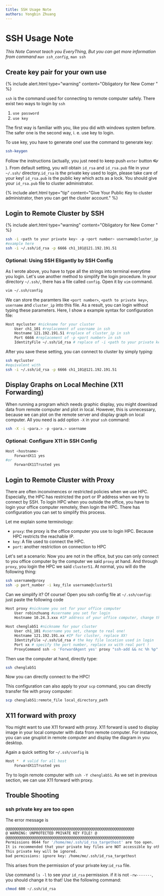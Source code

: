 ```yaml
---
title: SSH Usage Note
authors: Yongbin Zhuang
---
```


# SSH Usage Note

*This Note Cannot teach you EveryThing, But you can get more information from command `man ssh_config`*, `man ssh`

## Create key pair for your own use

{% include alert.html type="warning" content="Obligatory for New Comer " %}

`ssh` is the command used for connecting to remote computer safely. There exist two ways to login by `ssh`

1. `use password`
2. `use key` 

The first way is familiar with you, like you did with windows system before. The safer one is the second way, i. e. use key to login.

To use key, you have to generate one! use the command to generate key:

```bash
ssh-keygen
```

Follow the instructions (actually, you just need to keep push `enter` button  :eyeglasses: ​​). From default setting, you will obtain `id_rsa` and `id_rsa.pub` file in your `~/.ssh/` directory.`id_rsa` is the private key used to login, please take care of your key! `id_rsa.pub` is the public key which acts as a lock. You should give your `id_rsa.pub` file to cluster administrator.

{% include alert.html type="tip" content="Give Your Public Key to cluster administrator, then you can get the cluster account." %}

## Login to Remote Cluster by SSH

{% include alert.html type="warning" content="Obligatory for New Comer " %}

```bash
ssh -i <path to your private key> -p <port number> username@cluster_ip
#example here
ssh -i ~/.ssh/id_rsa -p 6666 ch1_101@121.192.191.51
```

### Optional: Using SSH Eligantly by SSH Config

As I wrote above, you have to type all the strings into terminal everytime you login. Let's use another method to simplify the login procedure. In your directory `~/.ssh/`, there has a file called `config`. Open it by `vim` command.

```bash
vim ~/.ssh/config
```

We can store the paramters like `<port number>`, `<path to private key>`, `username` and `cluster_ip` into this file. As a result, you can login without typing these parameters. Here, I show a example syntax for configuration file:

``` bash
Host mycluster #nickname for your cluster
    User ch1_101 #replacement of username in ssh
    Hostname 121.192.191.51 #replace of cluster_ip in ssh
    Port 6666 #replacement of -p <port number> in ssh
    IdentityFile ~/.ssh/id_rsa # replace of -i <path to your private key> in ssh

```

After you save these setting, you can connect to cluster by simply typing:

```bash
ssh mycluster
#equivalent with
ssh -i ~/.ssh/id_rsa -p 6666 ch1_101@121.192.191.51
```

## Display Graphs on Local Mechine (X11 Forwarding)

When running a program which needs graphic display, you might download data from remote computer and plot in local. However, this is unnecessary, because we can plot on the remote server and display graph on local computer. All you need is add option `-X` in your `ssh` command:

```bash
ssh -X -i <para.> -p <para.> username
```

### Optional: Configure X11 in SSH Config

```bash
Host <hostname>
    ForwardX11 yes
#or
    ForwardX11Trusted yes
```



## Login to Remote Cluster with Proxy

There are often inconvinences or restricted policies when we use HPC. 
Especially, the HPC has restricted the port or IP address when we try to connect by SSH. To login HPC when you outside the office, you have to login your office computer remotely, then login the HPC. There has configuration you can set to simplify this process.

Let me explain some terminology:

- `proxy`: the proxy is the office computer you use to login HPC. Because HPC restricts the reachable IP.
- `key`: A file used to connect the HPC.
- `port`: another restriction on connection to HPC 

Let's set a scenario:
Now you are not in the office, but you can only connect to you office computer by the computer we said `proxy` at hand. And through `proxy`, you login the HPC we said `cluster51`. At normal, you will do the following thing:

```bash
ssh username@proxy
ssh -p port_number -i key_file username@cluster51
```

Can we simplify it? Of course! Open you ssh config file at `~/.ssh/config`: just paste the following code

```bash
Host proxy #nickname you set for your office computer
    User robinzhuang #username you set for login
    Hostname 10.24.3.xxx #IP address of your office computer, change the xxx to real one!
 
Host chenglab51 #nickname for your cluster
    User ch1_101 #username you set, change to real one!
    Hostname 121.192.191.xx #IP for cluster, replace XX!
    IdentityFile ~/.ssh/id_rsa # the key file location used in login 
    Port xx # specify the port number, replace xx with real port !
    ProxyCommand ssh -o 'ForwardAgent yes' proxy "ssh-add && nc %h %p"
```

Then use the computer at hand, directly type:

```bash
ssh chenglab51
```

Now you can directly connect to the HPC!

This configuration can also apply to your `scp` command, you can directly transfer file with proxy computer:

```bash
scp chenglab51:remote_file local_directory_path
```

##  X11 forward with proxy 

You might want to use X11 forward with proxy. X11 forward is used to display image in your local computer with data from remote computer. For instance, you can use gnuplot in remote computer and display the diagram in you desktop.

Again a quick setting for `~/.ssh/config` is

```bash
Host *  # valid for all host
    ForwardX11Trusted yes
```

Try to login remote computer with `ssh -Y chenglab51`. As we set in previous section, we can use X11 forward with proxy.

## Trouble Shooting

### ssh private key are too open

The error message is 

```bash
@@@@@@@@@@@@@@@@@@@@@@@@@@@@@@@@@@@@@@@@@@@@@@@@@@@@@@@@@@@
@ WARNING: UNPROTECTED PRIVATE KEY FILE! @
@@@@@@@@@@@@@@@@@@@@@@@@@@@@@@@@@@@@@@@@@@@@@@@@@@@@@@@@@@@
Permissions 0644 for '/home/me/.ssh/id_rsa_targethost' are too open.
It is recommended that your private key files are NOT accessible by others.
This private key will be ignored.
bad permissions: ignore key: /home/me/.ssh/id_rsa_targethost
```

This arises from the permission of your private key:`id_rsa` file.

Use command `ls -l` to see your `id_rsa` permission. if it is not `-rw-------`, you should change it to that! Use the following command: 

```bash
chmod 600 ~/.ssh/id_rsa
```

